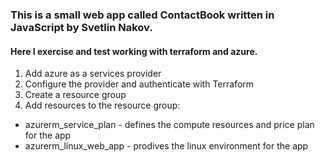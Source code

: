 ### This is a small web app called ContactBook written in JavaScript by Svetlin Nakov.
#### Here I exercise and test working with terraform and azure.  

1. Add azure as a services provider
2. Configure the provider and authenticate with Terraform
3. Create a resource group
4. Add resources to the resource group:
- azurerm_service_plan - defines the compute resources and price plan for the app
- azurerm_linux_web_app - prodives the linux environment for the app
